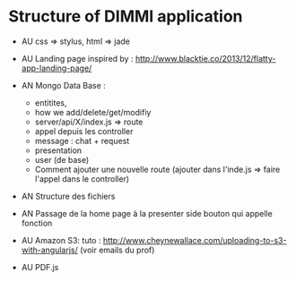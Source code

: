 Structure of DIMMI application
==============================

- AU css => stylus, html => jade

- AU Landing page inspired by : http://www.blacktie.co/2013/12/flatty-app-landing-page/

- AN Mongo Data Base : 
	* entitites, 
	* how we add/delete/get/modifiy
	* server/api/X/index.js => route
	* appel depuis les controller
	* message : chat + request
	* presentation
	* user (de base)
	* Comment ajouter une nouvelle route (ajouter dans l'inde.js => faire l'appel dans le controller)
	
- AN Structure des fichiers	
	
- AN Passage de la home page à la presenter side
	bouton qui appelle fonction

- AU Amazon S3:
	tuto : http://www.cheynewallace.com/uploading-to-s3-with-angularjs/
	(voir emails du prof)
	
- AU PDF.js
